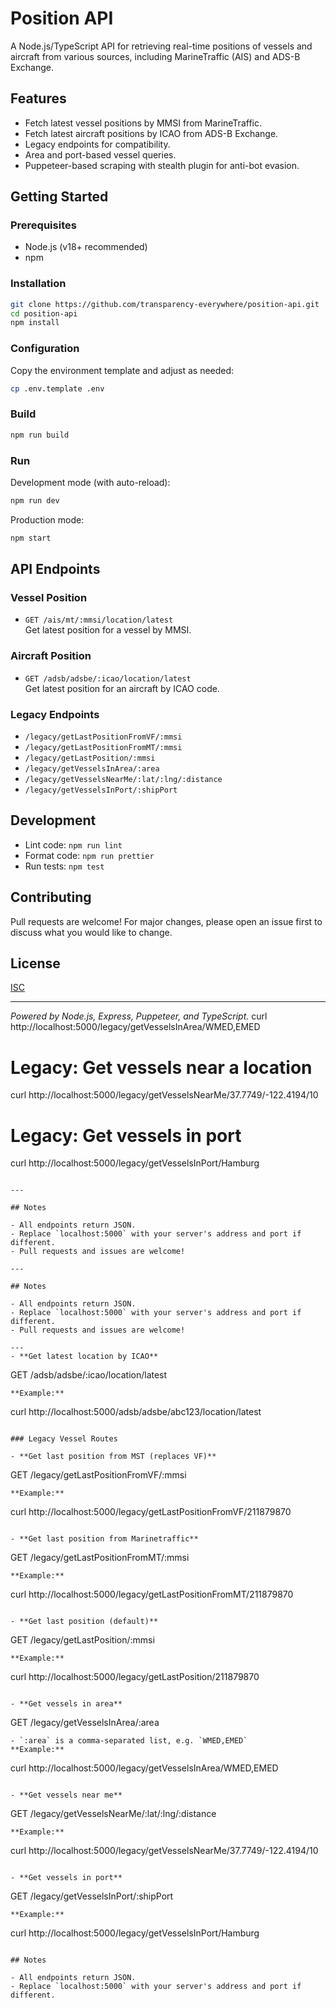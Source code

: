 # Position API

A Node.js/TypeScript API for retrieving real-time positions of vessels and aircraft from various sources, including MarineTraffic (AIS) and ADS-B Exchange.

## Features

- Fetch latest vessel positions by MMSI from MarineTraffic.
- Fetch latest aircraft positions by ICAO from ADS-B Exchange.
- Legacy endpoints for compatibility.
- Area and port-based vessel queries.
- Puppeteer-based scraping with stealth plugin for anti-bot evasion.

## Getting Started

### Prerequisites

- Node.js (v18+ recommended)
- npm

### Installation

```bash
git clone https://github.com/transparency-everywhere/position-api.git
cd position-api
npm install
```

### Configuration

Copy the environment template and adjust as needed:

```bash
cp .env.template .env
```

### Build

```bash
npm run build
```

### Run

Development mode (with auto-reload):

```bash
npm run dev
```

Production mode:

```bash
npm start
```

## API Endpoints

### Vessel Position

- `GET /ais/mt/:mmsi/location/latest`  
  Get latest position for a vessel by MMSI.

### Aircraft Position

- `GET /adsb/adsbe/:icao/location/latest`  
  Get latest position for an aircraft by ICAO code.

### Legacy Endpoints

- `/legacy/getLastPositionFromVF/:mmsi`
- `/legacy/getLastPositionFromMT/:mmsi`
- `/legacy/getLastPosition/:mmsi`
- `/legacy/getVesselsInArea/:area`
- `/legacy/getVesselsNearMe/:lat/:lng/:distance`
- `/legacy/getVesselsInPort/:shipPort`

## Development

- Lint code: `npm run lint`
- Format code: `npm run prettier`
- Run tests: `npm test`

## Contributing

Pull requests are welcome! For major changes, please open an issue first to discuss what you would like to change.

## License

[ISC](LICENSE)

---

*Powered by Node.js, Express, Puppeteer, and TypeScript.*
curl http://localhost:5000/legacy/getVesselsInArea/WMED,EMED

# Legacy: Get vessels near a location
curl http://localhost:5000/legacy/getVesselsNearMe/37.7749/-122.4194/10

# Legacy: Get vessels in port
curl http://localhost:5000/legacy/getVesselsInPort/Hamburg
```

---

## Notes

- All endpoints return JSON.
- Replace `localhost:5000` with your server's address and port if different.
- Pull requests and issues are welcome!

---

## Notes

- All endpoints return JSON.
- Replace `localhost:5000` with your server's address and port if different.
- Pull requests and issues are welcome!

---
- **Get latest location by ICAO**
  ```
  GET /adsb/adsbe/:icao/location/latest
  ```
  **Example:**
  ```
  curl http://localhost:5000/adsb/adsbe/abc123/location/latest
  ```

### Legacy Vessel Routes

- **Get last position from MST (replaces VF)**
  ```
  GET /legacy/getLastPositionFromVF/:mmsi
  ```
  **Example:**
  ```
  curl http://localhost:5000/legacy/getLastPositionFromVF/211879870
  ```

- **Get last position from Marinetraffic**
  ```
  GET /legacy/getLastPositionFromMT/:mmsi
  ```
  **Example:**
  ```
  curl http://localhost:5000/legacy/getLastPositionFromMT/211879870
  ```

- **Get last position (default)**
  ```
  GET /legacy/getLastPosition/:mmsi
  ```
  **Example:**
  ```
  curl http://localhost:5000/legacy/getLastPosition/211879870
  ```

- **Get vessels in area**
  ```
  GET /legacy/getVesselsInArea/:area
  ```
  - `:area` is a comma-separated list, e.g. `WMED,EMED`
  **Example:**
  ```
  curl http://localhost:5000/legacy/getVesselsInArea/WMED,EMED
  ```

- **Get vessels near me**
  ```
  GET /legacy/getVesselsNearMe/:lat/:lng/:distance
  ```
  **Example:**
  ```
  curl http://localhost:5000/legacy/getVesselsNearMe/37.7749/-122.4194/10
  ```

- **Get vessels in port**
  ```
  GET /legacy/getVesselsInPort/:shipPort
  ```
  **Example:**
  ```
  curl http://localhost:5000/legacy/getVesselsInPort/Hamburg
  ```

## Notes

- All endpoints return JSON.
- Replace `localhost:5000` with your server's address and port if different.



